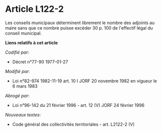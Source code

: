 # Article L122-2

Les conseils municipaux déterminent librement le nombre des adjoints au maire sans que ce nombre puisse excéder 30 p. 100 de
l'effectif légal du conseil municipal.

**Liens relatifs à cet article**

_Codifié par_:

  - Décret n°77-90 1977-01-27

_Modifié par_:

  - Loi n°82-974 1982-11-19 art. 10 I JORF 20 novembre 1982 en vigueur le 6 mars 1983

_Abrogé par_:

  - Loi n°96-142 du 21 février 1996 - art. 12 (V) JORF 24 février 1996

_Nouveaux textes_:

  - Code général des collectivités territoriales - art. L2122-2 (V)
